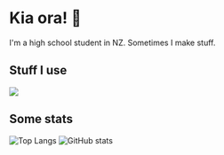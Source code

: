 # Kia ora! 👋

I'm a high school student in NZ. Sometimes I make stuff.

## Stuff I use

![](https://skillicons.dev/icons?i=linux,nix,neovim,js,ts,rust,kotlin,vue,bun,nodejs,pnpm,postman)

## Some stats

![Top Langs](https://github-readme-stats.vercel.app/api/top-langs/?username=tobyck&langs_count=6&layout=compact&theme=prussian&bg_color=00000000&border_radius=10px) ![GitHub stats](https://github-readme-stats.vercel.app/api?username=tobyck&rank_icon=github&hide=issues&custom_title=GitHub%20Stats&line_height=24&text_bold=false&theme=prussian&bg_color=00000000&border_radius=10px)
